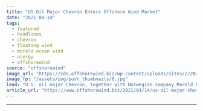 ```yaml
---
title: "US Oil Major Chevron Enters Offshore Wind Market"
date: "2021-04-14"
tags: 
  - featured
  - headlines
  - chevron
  - floating wind
  - moreld ocean wind
  - ocergy
  - offshorewind
source: "offshorewind"
image_url: "https://cdn.offshorewind.biz/wp-content/uploads/sites/2/2021/04/14091508/Ocergy-floating-wind-and-data-buoy-platforms_-c-Ocergy.jpg"
image_fp: "/assets/img/post_thumbnails/8.jpg"
lead: "U.S. oil major Chevron, together with Norwegian company Moreld Ocean Wind, is set to"
article_url: "https://www.offshorewind.biz/2021/04/14/us-oil-major-chevron-enters-offshore-wind-market/"
---
```


---
